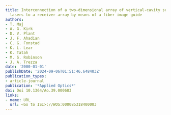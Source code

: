 ```yaml
---
title: Interconnection of a two-dimensional array of vertical-cavity surface-emitting
  lasers to a receiver array by means of a fiber image guide
authors:
- T. Maj
- A. G. Kirk
- D. V. Plant
- J. F. Ahadian
- C. G. Fonstad
- K. L. Lear
- K. Tatah
- M. S. Robinson
- J. A. Trezza
date: '2000-01-01'
publishDate: '2024-09-06T01:51:46.648403Z'
publication_types:
- article-journal
publication: '*Applied Optics*'
doi: Doi 10.1364/Ao.39.000683
links:
- name: URL
  url: <Go to ISI>://WOS:000085318400003
---
```

